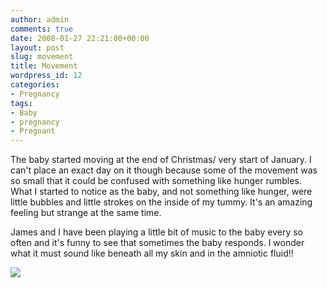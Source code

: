 ```yaml
---
author: admin
comments: true
date: 2008-01-27 22:21:00+00:00
layout: post
slug: movement
title: Movement
wordpress_id: 12
categories:
- Pregnancy
tags:
- Baby
- pregnancy
- Pregnant
---
```


The baby started moving at the end of Christmas/ very start of January. I can't place an exact day on it though because some of the movement was so small that it could be confused with something like hunger rumbles. What I started to notice as the baby, and not something like hunger, were little bubbles and little strokes on the inside of my tummy. It's an amazing feeling but strange at the same time.  
  
James and I have been playing a little bit of music to the baby every so often and it's funny to see that sometimes the baby responds. I wonder what it must sound like beneath all my skin and in the amniotic fluid!!

![](https://blogger.googleusercontent.com/tracker/251139911615938991-5022911450498340157?l=www.outmumbered.com)
